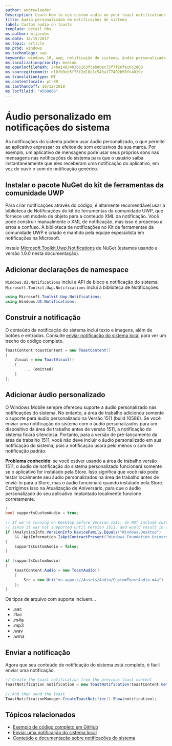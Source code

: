 ```yaml
---
author: andrewleader
Description: Learn how to use custom audio on your toast notifications.
title: Áudio personalizado em notificações do sistema
label: Custom audio on toasts
template: detail.hbs
ms.author: mijacobs
ms.date: 12/15/2017
ms.topic: article
ms.prod: windows
ms.technology: uwp
keywords: windows 10, uwp, notificação do sistema, áudio personalizado, notificação, áudio, som
ms.localizationpriority: medium
ms.openlocfilehash: 24be148340366163fcab00ec75f7f26fac6c2d80
ms.sourcegitcommit: d10fb9eb5f75f2d10e1c543a177402b50fe4019e
ms.translationtype: MT
ms.contentlocale: pt-BR
ms.lasthandoff: 10/12/2018
ms.locfileid: "4568866"
---
```

# <a name="custom-audio-on-toasts"></a>Áudio personalizado em notificações do sistema

As notificações do sistema podem usar áudio personalizado, o que permite ao aplicativo expressar os efeitos de som exclusivos da sua marca. Por exemplo, um aplicativo de mensagens pode usar seus próprios sons nas mensagens nas notificações do sistema para que o usuário saiba instantaneamente que eles receberam uma notificação do aplicativo, em vez de ouvir o som de notificação genérico.

## <a name="install-uwp-community-toolkit-nuget-package"></a>Instalar o pacote NuGet do kit de ferramentas da comunidade UWP

Para criar notificações através do código, é altamente recomendável usar a biblioteca de Notificações do kit de ferramentas da comunidade UWP, que fornece um modelo de objeto para a conteúdo XML da notificação. Você pode construir manualmente o XML de notificação, mas isso é propenso a erros e confuso. A biblioteca de notificações no Kit de ferramentas da comunidade UWP é criado e mantido pela equipe especialista em notificações na Microsoft.

Instale [Microsoft.Toolkit.Uwp.Notifications](https://www.nuget.org/packages/Microsoft.Toolkit.Uwp.Notifications/) de NuGet (estamos usando a versão 1.0.0 nesta documentação).


## <a name="add-namespace-declarations"></a>Adicionar declarações de namespace

`Windows.UI.Notifications` inclui a API de bloco e notificação do sistema. `Microsoft.Toolkit.Uwp.Notifications` inclui a biblioteca de Notificações.

```csharp
using Microsoft.Toolkit.Uwp.Notifications;
using Windows.UI.Notifications;
```


## <a name="construct-the-notification"></a>Construir a notificação

O conteúdo da notificação do sistema inclui texto e imagens, além de botões e entradas. Consulte [enviar notificação do sistema local](send-local-toast.md) para ver um trecho do código completo.

```csharp
ToastContent toastContent = new ToastContent()
{
    Visual = new ToastVisual()
    {
        ... (omitted)
    }
};
```


## <a name="add-the-custom-audio"></a>Adicionar áudio personalizado

O Windows Mobile sempre ofereceu suporte a áudio personalizado nas notificações do sistema. No entanto, a área de trabalho adicionou somente o suporte para áudio personalizado na Versão 1511 (build 10586). Se você enviar uma notificação do sistema com o áudio personalizados para um dispositivo da área de trabalho antes de versão 1511, a notificação do sistema ficará silenciosa. Portanto, para a versão de pré-lançamento da área de trabalho 1511, você não deve incluir o áudio personalizado em sua notificação do sistema, pois a notificação usará pelo menos o som de notificação padrão.

**Problema conhecido**: se você estiver usando a área de trabalho versão 1511, o áudio de notificação do sistema personalizado funcionará somente se o aplicativo for instalado pela Store. Isso significa que você não pode testar localmente seu áudio personalizados na área de trabalho antes de enviá-lo para a Store, mas o áudio funcionará quando instalado pela Store. Corrigimos isso na Atualização de Aniversário, para que o áudio personalizado do seu aplicativo implantado localmente funcione corretamente.

```csharp
?
bool supportsCustomAudio = true;
 
// If we're running on Desktop before Version 1511, do NOT include custom audio
// since it was not supported until Version 1511, and would result in a silent toast.
if (AnalyticsInfo.VersionInfo.DeviceFamily.Equals("Windows.Desktop")
    && !ApiInformation.IsApiContractPresent("Windows.Foundation.UniversalApiContract", 2))
{
    supportsCustomAudio = false;
}
 
if (supportsCustomAudio)
{
    toastContent.Audio = new ToastAudio()
    {
        Src = new Uri("ms-appx:///Assets/Audio/CustomToastAudio.m4a")
    };
}
```

Os tipos de arquivo com suporte incluem...

- .aac
- .flac
- .m4a
- .mp3
- .wav
- .wma


## <a name="send-the-notification"></a>Enviar a notificação

Agora que seu conteúdo de notificação do sistema está completo, é fácil enviar uma notificação.

```csharp
// Create the toast notification from the previous toast content
ToastNotification notification = new ToastNotification(toastContent.GetXml());
             
// And then send the toast
ToastNotificationManager.CreateToastNotifier().Show(notification);
```


## <a name="related-topics"></a>Tópicos relacionados

- [Exemplo de código completo em GitHub](https://github.com/WindowsNotifications/quickstart-toast-with-custom-audio)
- [Enviar uma notificação do sistema local](send-local-toast.md)
- [Conteúdo e documentação sobre notificações do sistema](adaptive-interactive-toasts.md)